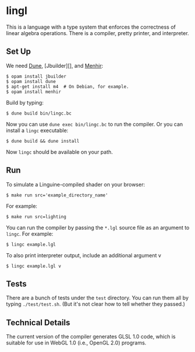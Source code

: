 lingl
=====

This is a language with a type system that enforces the correctness of linear algebra operations.
There is a compiler, pretty printer, and interpreter.


Set Up
------

We need [Dune][], [Jbuilder][], and [Menhir][]:

    $ opam install jbuilder
    $ opam install dune
    $ apt-get install m4  # On Debian, for example.
    $ opam install menhir

Build by typing:

    $ dune build bin/lingc.bc

Now you can use `dune exec bin/lingc.bc` to run the compiler.
Or you can install a `lingc` executable:

    $ dune build && dune install

Now `lingc` should be available on your path.

[dune]: https://github.com/ocaml/dune
[menhir]: http://gallium.inria.fr/~fpottier/menhir/

Run
---

To simulate a Linguine-compiled shader on your browser: 

    $ make run src='example_directory_name'

For example: 

    $ make run src=lighting

You can run the compiler by passing the `*.lgl` source file as an argument to `lingc`.
For example:

    $ lingc example.lgl

To also print interpreter output, include an additional argument v

    $ lingc example.lgl v

Tests
-----

There are a bunch of tests under the `test` directory.
You can run them all by typing `./test/test.sh`.
(But it's not clear how to tell whether they passed.)

Technical Details
-----------------

The current version of the compiler generates GLSL 1.0 code, which is suitable for use in WebGL 1.0 (i.e., OpenGL 2.0) programs.
